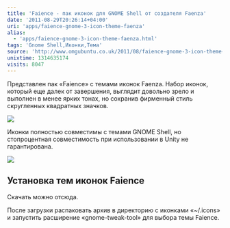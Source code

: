 ```yaml
---
title: 'Faience - пак иконок для GNOME Shell от создателя Faenza'
date: '2011-08-29T20:26:14+04:00'
uri: 'apps/faience-gnome-3-icon-theme-faenza'
alias: 
  - 'apps/faience-gnome-3-icon-theme-faenza.html'
tags: 'Gnome Shell,Иконки,Тема'
source: 'http://www.omgubuntu.co.uk/2011/08/faience-gnome-3-icon-theme-faenza/'
unixtime: 1314635174
visits: 8047
---
```

Представлен пак «Faience» с темами иконок Faenza. Набор иконок, который еще далек от завершения, выглядит довольно зрело и выполнен в менее ярких тонах, но сохранив фирменный стиль скругленных квадратных значков.

[![](img/2011/08/29/20-00/faience-icon-theme-1-6093009465-o.jpg)](img/2011/08/29/20-00/faience-icon-theme-1-6093009465-o.jpg)

Иконки полностью совместимы с темами GNOME Shell, но стопроцентная совместимость при использовании в Unity не гарантирована.

[![](img/2011/08/29/20-00/faience-icon-theme-6093549164-o.jpg)](img/2011/08/29/20-00/faience-icon-theme-6093549164-o.jpg)

## Установка тем иконок Faience

Скачать можно отсюда.

После загрузки распаковать архив в директорию с иконками «~/.icons» и запустить расширение «gnome-tweak-tool» для выбора темы Faience.

